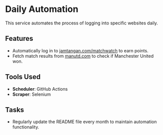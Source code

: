 # Daily Automation

This service automates the process of logging into specific websites daily.

## Features

- Automatically log in to [jamtangan.com/matchwatch](https://jamtangan.com) to earn points.
- Fetch match results from [manutd.com](https://www.manutd.com/en/Matches) to check if Manchester United won.

## Tools Used

- **Scheduler**: GitHub Actions
- **Scraper**: Selenium

## Tasks

- Regularly update the README file every month to maintain automation functionality.
